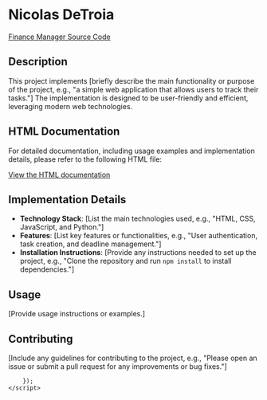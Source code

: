 # Nicolas DeTroia 

[Finance Manager Source Code](Finance-Manager.html)



## Description

This project implements [briefly describe the main functionality or purpose of the project, e.g., "a simple web application that allows users to track their tasks."] The implementation is designed to be user-friendly and efficient, leveraging modern web technologies.

## HTML Documentation

For detailed documentation, including usage examples and implementation details, please refer to the following HTML file:

[View the HTML documentation](docs/index.html)

## Implementation Details

- **Technology Stack**: [List the main technologies used, e.g., "HTML, CSS, JavaScript, and Python."]
- **Features**: [List key features or functionalities, e.g., "User authentication, task creation, and deadline management."]
- **Installation Instructions**: [Provide any instructions needed to set up the project, e.g., "Clone the repository and run `npm install` to install dependencies."]

## Usage

[Provide usage instructions or examples.]

## Contributing

[Include any guidelines for contributing to the project, e.g., "Please open an issue or submit a pull request for any improvements or bug fixes."]

        });
    </script>
</body>
</html>
